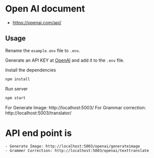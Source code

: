# Open AI document
  - https://openai.com/api/

## Usage

Rename the `example.env` file to `.env`.

Generate an API KEY at [OpenAI](https://beta.openai.com/) and add it to the `.env` file.

Install the dependencies

```bash
npm install
```

Run server

```bash
npm start
```

For Generate Image: http://localhost:5003/
For Grammar correction: http://localhost:5003/translator/

# API end point is
    - Generate Image: http://localhost:5003/openai/generateimage
    - Grammer Correction: http://localhost:5003/openai/texttranslate

